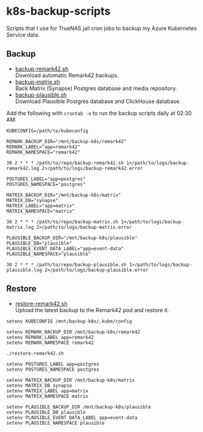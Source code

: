 # k8s-backup-scripts

Scripts that I use for TrueNAS jail cron jobs to backup my Azure Kubernetes Service data.

## Backup

- [backup-remark42.sh](./backup-remark42.sh)  
  Download automatic Remark42 backups.
- [backup-matrix.sh](./backup-matrix.sh)  
  Back Matrix (Synapse) Postgres database and media repository.
- [backup-plausible.sh](./backup-plausible.sh)  
  Download Plausible Postgres database and ClickHouse database.

Add the following with `crontab -e` to run the backup scripts daily at 02:30 AM:

```shell
KUBECONFIG=/path/to/kubeconfig

REMARK_BACKUP_DIR="/mnt/backup-k8s/remark42"
REMARK_LABEL="app=remark42"
REMARK_NAMESPACE="remark42"

30 2 * * * /path/to/repo/backup-remark42.sh 1>/path/to/logs/backup-remark42.log 2>/path/to/logs/backup-remark42.error

POSTGRES_LABEL="app=postgres"
POSTGRES_NAMESPACE="postgres"

MATRIX_BACKUP_DIR="/mnt/backup-k8s/matrix"
MATRIX_DB="synapse"
MATRIX_LABEL="app=matrix"
MATRIX_NAMESPACE="matrix"

30 2 * * * /path/to/repo/backup-matrix.sh 1>/path/to/logs/backup-matrix.log 2>/path/to/logs/backup-matrix.error

PLAUSIBLE_BACKUP_DIR="/mnt/backup-k8s/plausible"
PLAUSIBLE_DB="plausible"
PLAUSIBLE_EVENT_DATA_LABEL="app=event-data"
PLAUSIBLE_NAMESPACE="plausible"

30 2 * * * /path/to/repo/backup-plausible.sh 1>/path/to/logs/backup-plausible.log 2>/path/to/logs/backup-plausible.error
```

## Restore

- [restore-remark42.sh](./restore-remark42.sh)  
  Upload the latest backup to the Remark42 pod and restore it.

```shell
setenv KUBECONFIG /mnt/backup-k8s/.kube/config

setenv REMARK_BACKUP_DIR /mnt/backup-k8s/remark42
setenv REMARK_LABEL app=remark42
setenv REMARK_NAMESPACE remark42

./restore-remark42.sh

setenv POSTGRES_LABEL app=postgres
setenv POSTGRES_NAMESPACE postgres

setenv MATRIX_BACKUP_DIR /mnt/backup-k8s/matrix
setenv MATRIX_DB synapse
setenv MATRIX_LABEL app=matrix
setenv MATRIX_NAMESPACE matrix

setenv PLAUSIBLE_BACKUP_DIR /mnt/backup-k8s/plausible
setenv PLAUSIBLE_DB plausible
setenv PLAUSIBLE_EVENT_DATA_LABEL app=event-data
setenv PLAUSIBLE_NAMESPACE plausible
```
